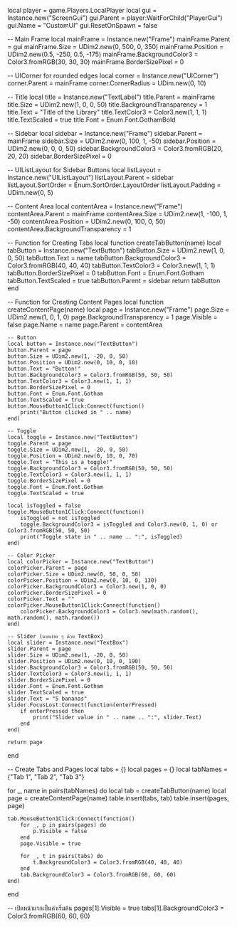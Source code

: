 local player = game.Players.LocalPlayer
local gui = Instance.new("ScreenGui")
gui.Parent = player:WaitForChild("PlayerGui")
gui.Name = "CustomUI"
gui.ResetOnSpawn = false

-- Main Frame
local mainFrame = Instance.new("Frame")
mainFrame.Parent = gui
mainFrame.Size = UDim2.new(0, 500, 0, 350)
mainFrame.Position = UDim2.new(0.5, -250, 0.5, -175)
mainFrame.BackgroundColor3 = Color3.fromRGB(30, 30, 30)
mainFrame.BorderSizePixel = 0

-- UICorner for rounded edges
local corner = Instance.new("UICorner")
corner.Parent = mainFrame
corner.CornerRadius = UDim.new(0, 10)

-- Title
local title = Instance.new("TextLabel")
title.Parent = mainFrame
title.Size = UDim2.new(1, 0, 0, 50)
title.BackgroundTransparency = 1
title.Text = "Title of the Library"
title.TextColor3 = Color3.new(1, 1, 1)
title.TextScaled = true
title.Font = Enum.Font.GothamBold

-- Sidebar
local sidebar = Instance.new("Frame")
sidebar.Parent = mainFrame
sidebar.Size = UDim2.new(0, 100, 1, -50)
sidebar.Position = UDim2.new(0, 0, 0, 50)
sidebar.BackgroundColor3 = Color3.fromRGB(20, 20, 20)
sidebar.BorderSizePixel = 0

-- UIListLayout for Sidebar Buttons
local listLayout = Instance.new("UIListLayout")
listLayout.Parent = sidebar
listLayout.SortOrder = Enum.SortOrder.LayoutOrder
listLayout.Padding = UDim.new(0, 5)

-- Content Area
local contentArea = Instance.new("Frame")
contentArea.Parent = mainFrame
contentArea.Size = UDim2.new(1, -100, 1, -50)
contentArea.Position = UDim2.new(0, 100, 0, 50)
contentArea.BackgroundTransparency = 1

-- Function for Creating Tabs
local function createTabButton(name)
    local tabButton = Instance.new("TextButton")
    tabButton.Size = UDim2.new(1, 0, 0, 50)
    tabButton.Text = name
    tabButton.BackgroundColor3 = Color3.fromRGB(40, 40, 40)
    tabButton.TextColor3 = Color3.new(1, 1, 1)
    tabButton.BorderSizePixel = 0
    tabButton.Font = Enum.Font.Gotham
    tabButton.TextScaled = true
    tabButton.Parent = sidebar
    return tabButton
end

-- Function for Creating Content Pages
local function createContentPage(name)
    local page = Instance.new("Frame")
    page.Size = UDim2.new(1, 0, 1, 0)
    page.BackgroundTransparency = 1
    page.Visible = false
    page.Name = name
    page.Parent = contentArea
    
    -- Button
    local button = Instance.new("TextButton")
    button.Parent = page
    button.Size = UDim2.new(1, -20, 0, 50)
    button.Position = UDim2.new(0, 10, 0, 10)
    button.Text = "Button!"
    button.BackgroundColor3 = Color3.fromRGB(50, 50, 50)
    button.TextColor3 = Color3.new(1, 1, 1)
    button.BorderSizePixel = 0
    button.Font = Enum.Font.Gotham
    button.TextScaled = true
    button.MouseButton1Click:Connect(function()
        print("Button clicked in " .. name)
    end)

    -- Toggle
    local toggle = Instance.new("TextButton")
    toggle.Parent = page
    toggle.Size = UDim2.new(1, -20, 0, 50)
    toggle.Position = UDim2.new(0, 10, 0, 70)
    toggle.Text = "This is a toggle!"
    toggle.BackgroundColor3 = Color3.fromRGB(50, 50, 50)
    toggle.TextColor3 = Color3.new(1, 1, 1)
    toggle.BorderSizePixel = 0
    toggle.Font = Enum.Font.Gotham
    toggle.TextScaled = true

    local isToggled = false
    toggle.MouseButton1Click:Connect(function()
        isToggled = not isToggled
        toggle.BackgroundColor3 = isToggled and Color3.new(0, 1, 0) or Color3.fromRGB(50, 50, 50)
        print("Toggle state in " .. name .. ":", isToggled)
    end)

    -- Color Picker
    local colorPicker = Instance.new("TextButton")
    colorPicker.Parent = page
    colorPicker.Size = UDim2.new(0, 50, 0, 50)
    colorPicker.Position = UDim2.new(0, 10, 0, 130)
    colorPicker.BackgroundColor3 = Color3.new(1, 0, 0)
    colorPicker.BorderSizePixel = 0
    colorPicker.Text = ""
    colorPicker.MouseButton1Click:Connect(function()
        colorPicker.BackgroundColor3 = Color3.new(math.random(), math.random(), math.random())
    end)

    -- Slider (แบบง่าย ๆ ด้วย TextBox)
    local slider = Instance.new("TextBox")
    slider.Parent = page
    slider.Size = UDim2.new(1, -20, 0, 50)
    slider.Position = UDim2.new(0, 10, 0, 190)
    slider.BackgroundColor3 = Color3.fromRGB(50, 50, 50)
    slider.TextColor3 = Color3.new(1, 1, 1)
    slider.BorderSizePixel = 0
    slider.Font = Enum.Font.Gotham
    slider.TextScaled = true
    slider.Text = "5 bananas"
    slider.FocusLost:Connect(function(enterPressed)
        if enterPressed then
            print("Slider value in " .. name .. ":", slider.Text)
        end
    end)
    
    return page
end

-- Create Tabs and Pages
local tabs = {}
local pages = {}
local tabNames = {"Tab 1", "Tab 2", "Tab 3"}

for _, name in pairs(tabNames) do
    local tab = createTabButton(name)
    local page = createContentPage(name)
    table.insert(tabs, tab)
    table.insert(pages, page)
    
    tab.MouseButton1Click:Connect(function()
        for _, p in pairs(pages) do
            p.Visible = false
        end
        page.Visible = true
        
        for _, t in pairs(tabs) do
            t.BackgroundColor3 = Color3.fromRGB(40, 40, 40)
        end
        tab.BackgroundColor3 = Color3.fromRGB(60, 60, 60)
    end)
end

-- เปิดหน้าแรกเป็นค่าเริ่มต้น
pages[1].Visible = true
tabs[1].BackgroundColor3 = Color3.fromRGB(60, 60, 60)

